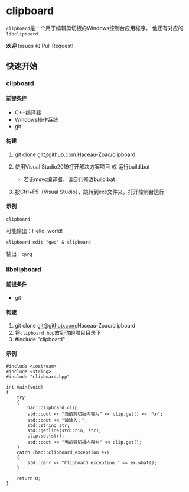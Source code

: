 # clipboard
`clipboard`是一个用于编辑剪切板的Windows控制台应用程序。
他还有对应的`libclipboard`

**欢迎** Issues 和 Pull Request!
## 快速开始
### clipboard
#### 前提条件
* C++编译器
* Windows操作系统
* git
#### 构建
1. git clone git@github.com:Haceau-Zoac/clipboard
2. 使用Visual Studio2019打开解决方案项目 或 运行build.bat

    * 若无msvc编译器，请自行修改build.bat
3. 按Ctrl+F5（Visual Studio），跳转到exe文件夹，打开控制台运行
#### 示例
    clipboard
可能输出：Hello, world!

    clipboard edit "qwq" & clipboard
输出：qwq
### libclipboard
#### 前提条件
* git
#### 构建
1. git clone git@github.com:Haceau-Zoac/clipboard
2. 将`clipboard.hpp`放到你的项目目录下
3. #include "clipboard"
#### 示例
    #include <iostream>
    #include <string>
    #include "clipboard.hpp"

    int main(void)
    {
        try
        {
            hac::clipboard clip;
            std::cout << "当前剪切板内容为" << clip.get() << '\n';
            std::cout << "请输入：";
            std::string str;
            std::getline(std::cin, str);
            clip.set(str);
            std::cout << "当前剪切板内容为" << clip.get();
        }
        catch (hac::clipboard_exception ex)
        {
            std::cerr << "Clipboard exception:" << ex.what();
        }

        return 0;
    }
